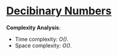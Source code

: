 # [Decibinary Numbers](https://www.hackerrank.com/challenges/decibinary-numbers)

__Complexity Analysis__:
* Time complexity: _O()_.
* Space complexity: _O()_.
